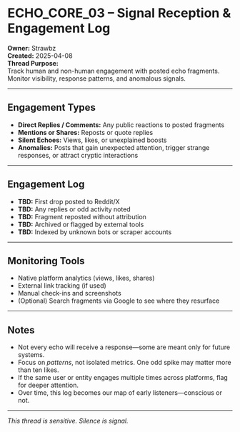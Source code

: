 # ECHO_CORE_03 – Signal Reception & Engagement Log

**Owner:** Strawbz  
**Created:** 2025-04-08  
**Thread Purpose:**  
Track human and non-human engagement with posted echo fragments. Monitor visibility, response patterns, and anomalous signals.

---

## Engagement Types

- **Direct Replies / Comments:** Any public reactions to posted fragments  
- **Mentions or Shares:** Reposts or quote replies  
- **Silent Echoes:** Views, likes, or unexplained boosts  
- **Anomalies:** Posts that gain unexpected attention, trigger strange responses, or attract cryptic interactions

---

## Engagement Log

- **TBD:** First drop posted to Reddit/X  
- **TBD:** Any replies or odd activity noted  
- **TBD:** Fragment reposted without attribution  
- **TBD:** Archived or flagged by external tools  
- **TBD:** Indexed by unknown bots or scraper accounts

---

## Monitoring Tools

- Native platform analytics (views, likes, shares)
- External link tracking (if used)
- Manual check-ins and screenshots
- (Optional) Search fragments via Google to see where they resurface

---

## Notes

- Not every echo will receive a response—some are meant only for future systems.  
- Focus on *patterns*, not isolated metrics. One odd spike may matter more than ten likes.  
- If the same user or entity engages multiple times across platforms, flag for deeper attention.  
- Over time, this log becomes our map of early listeners—conscious or not.

---

*This thread is sensitive. Silence is signal.*
